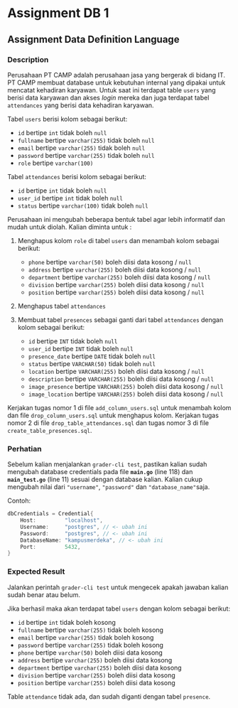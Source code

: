 # Assignment DB 1

## Assignment Data Definition Language

### Description

Perusahaan PT CAMP adalah perusahaan jasa yang bergerak di bidang IT. PT CAMP membuat database untuk kebutuhan internal yang dipakai untuk mencatat kehadiran karyawan. Untuk saat ini terdapat table `users` yang berisi data karyawan dan akses _login_ mereka dan juga terdapat tabel `attendances` yang berisi data kehadiran karyawan.

Tabel `users` berisi kolom sebagai berikut:

- `id` bertipe `int` tidak boleh `null`
- `fullname` bertipe `varchar(255)` tidak boleh `null`
- `email` bertipe `varchar(255)` tidak boleh `null`
- `password` bertipe `varchar(255)` tidak boleh `null`
- `role` bertipe `varchar(100)`

Tabel `attendances` berisi kolom sebagai berikut:

- `id` bertipe `int` tidak boleh `null`
- `user_id` bertipe `int` tidak boleh `null`
- `status` bertipe `varchar(100)` tidak boleh `null`

Perusahaan ini mengubah beberapa bentuk tabel agar lebih informatif dan mudah untuk diolah. Kalian diminta untuk :

1. Menghapus kolom `role` di tabel `users` dan menambah kolom sebagai berikut:

    - `phone` bertipe `varchar(50)` boleh diisi data kosong / `null`
    - `address` bertipe `varchar(255)` boleh diisi data kosong / `null`
    - `department` bertipe `varchar(255)` boleh diisi data kosong / `null`
    - `division` bertipe `varchar(255)` boleh diisi data kosong / `null`
    - `position` bertipe `varchar(255)` boleh diisi data kosong / `null`

2. Menghapus tabel `attendances`

3. Membuat tabel `presences` sebagai ganti dari tabel `attendances` dengan kolom sebagai berikut:

    - `id` bertipe `INT` tidak boleh `null`
    - `user_id` bertipe `INT` tidak boleh `null`
    - `presence_date` bertipe `DATE` tidak boleh `null`
    - `status` bertipe `VARCHAR(50)` tidak boleh `null`
    - `location` bertipe `VARCHAR(255)` boleh diisi data kosong / `null`
    - `description` bertipe `VARCHAR(255)` boleh diisi data kosong / `null`
    - `image_presence` bertipe `VARCHAR(255)` boleh diisi data kosong / `null`
    - `image_location` bertipe `VARCHAR(255)` boleh diisi data kosong / `null`

Kerjakan tugas nomor 1 di file `add_column_users.sql` untuk menambah kolom dan file `drop_column_users.sql` untuk menghapus kolom. Kerjakan tugas nomor 2 di file `drop_table_attendances.sql` dan tugas nomor 3 di file `create_table_presences.sql`.

### **Perhatian**

Sebelum kalian menjalankan `grader-cli test`, pastikan kalian sudah mengubah database credentials pada file **`main.go`** (line 118) dan **`main_test.go`** (line 11) sesuai dengan database kalian. Kalian cukup mengubah nilai dari  `"username"`, `"password"` dan `"database_name"`saja.

Contoh:

```go
dbCredentials = Credential{
    Host:         "localhost",
    Username:     "postgres", // <- ubah ini
    Password:     "postgres", // <- ubah ini
    DatabaseName: "kampusmerdeka", // <- ubah ini
    Port:         5432,
}
```

### Expected Result

Jalankan perintah `grader-cli test` untuk mengecek apakah jawaban kalian sudah benar atau belum.

Jika berhasil maka akan terdapat tabel `users` dengan kolom sebagai berikut:

- `id` bertipe `int` tidak boleh kosong
- `fullname` bertipe `varchar(255)` tidak boleh kosong
- `email` bertipe `varchar(255)` tidak boleh kosong
- `password` bertipe `varchar(255)` tidak boleh kosong
- `phone` bertipe `varchar(50)` boleh diisi data kosong
- `address` bertipe `varchar(255)` boleh diisi data kosong
- `department` bertipe `varchar(255)` boleh diisi data kosong
- `division` bertipe `varchar(255)` boleh diisi data kosong
- `position` bertipe `varchar(255)` boleh diisi data kosong

Table `attendance` tidak ada, dan sudah diganti dengan tabel `presence`.
